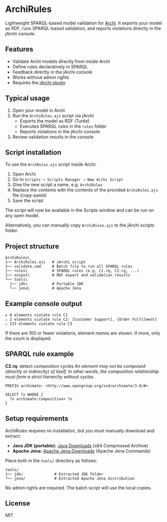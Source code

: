 # ArchiRules
Lightweight SPARQL-based model validation for [Archi](https://www.archimatetool.com/). It exports your model as RDF, runs SPARQL-based validation, and reports violations directly in the jArchi console.

## Features
-   Validate Archi models directly from inside Archi
-   Define rules declaratively in SPARQL
-   Feedback directly in the jArchi console
-   Works without admin rights
-   Requires the [jArchi plugin](https://www.archimatetool.com/plugins/)

## Typical usage
1.  Open your model in Archi
2.  Run the `ArchiRules.ajs` script via jArchi
    -   Exports the model as RDF (Turtle)
    -   Executes SPARQL rules in the `rules` folder
    -   Reports violations in the jArchi console
4.  Review validation results in the console

## Script installation
To use the `ArchRules.ajs` script inside Archi:
1.  Open Archi
2.  Go to `Scripts → Scripts Manager → New Archi Script`
3.  Give the new script a name, e.g. `ArchiRules`
4.  Replace the contents with the contents of the provided `ArchiRules.ajs` file (copy-paste)
5.  Save the script

The script will now be available in the Scripts window and can be run on any open model.

Alternatively, you can manually copy `ArchiRules.ajs` to the jArchi scripts folder.

## Project structure
```
ArchiRules\
├── ArchiRules.ajs   # jArchi script
├── validate.cmd     # Batch file to run all SPARQL rules
├── rules\           # SPARQL rules (e.g. C1.rq, C2.rq, ...)
├── output\          # RDF export and validation results
└── tools\               
  ├── jdk\           # Portable JDK
  └── jena\          # Apache Jena
```

## Example console output
```
✔ 0 elements violate rule C1
⚠ 2 elements violate rule C2: [Customer Support], [Order Fulfilment]
⚠ 233 elements violate rule C3
```

If there are 100 or fewer violations, element names are shown. If more, only the count is displayed.

## SPARQL rule example
**C2.rq**: detect composition cycles
_An element may not be composed (directly or indirectly) of itself. In other words, the composition relationship must form a strict hierarchy without cycles._

```sparql
PREFIX archimate: <http://www.opengroup.org/xsd/archimate/3.0/#>

SELECT ?x WHERE {
  ?x archimate:Composition+ ?x .
}
```

## Setup requirements
ArchiRules requires no installation, but you must manually download and extract:
-   **Java JDK (portable):**  [Java Downloads](https://www.oracle.com/java/technologies/downloads/) (x64 Compressed Archive)
-   **Apache Jena:**  [Apache Jena Downloads](https://jena.apache.org/download/) (Apache Jena Commands)

Place both in the `tools/` directory as follows:
```
tools/
├── jdk/              # Extracted JDK folder
└── jena/             # Extracted Apache Jena distribution
```

No admin rights are required. The batch script will use the local copies.

## License
MIT
